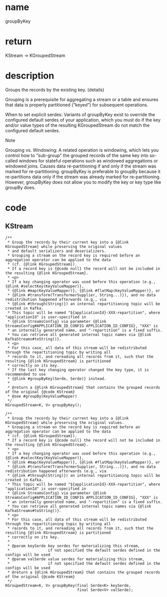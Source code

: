 # name 
groupByKey

# return
KStream → KGroupedStream

# description

Groups the records by the existing key. (details)

Grouping is a prerequisite for aggregating a stream or a table and ensures that data is properly partitioned (“keyed”) for subsequent operations.

When to set explicit serdes: Variants of groupByKey exist to override the configured default serdes of your application, which you must do if the key and/or value types of the resulting KGroupedStream do not match the configured default serdes.

Note

Grouping vs. Windowing: A related operation is windowing, which lets you control how to “sub-group” the grouped records of the same key into so-called windows for stateful operations such as windowed aggregations or windowed joins.
Causes data re-partitioning if and only if the stream was marked for re-partitioning. groupByKey is preferable to groupBy because it re-partitions data only if the stream was already marked for re-partitioning. However, groupByKey does not allow you to modify the key or key type like groupBy does.

# code
## KStream


    /**
     * Group the records by their current key into a {@link KGroupedStream} while preserving the original values
     * and default serializers and deserializers.
     * Grouping a stream on the record key is required before an aggregation operator can be applied to the data
     * (cf. {@link KGroupedStream}).
     * If a record key is {@code null} the record will not be included in the resulting {@link KGroupedStream}.
     * <p>
     * If a key changing operator was used before this operation (e.g., {@link #selectKey(KeyValueMapper)},
     * {@link #map(KeyValueMapper)}, {@link #flatMap(KeyValueMapper)}, or
     * {@link #transform(TransformerSupplier, String...)}), and no data redistribution happened afterwards (e.g., via
     * {@link #through(String)}) an internal repartitioning topic will be created in Kafka.
     * This topic will be named "${applicationId}-XXX-repartition", where "applicationId" is user-specified in
     * {@link StreamsConfig} via parameter {@link StreamsConfig#APPLICATION_ID_CONFIG APPLICATION_ID_CONFIG}, "XXX" is
     * an internally generated name, and "-repartition" is a fixed suffix.
     * You can retrieve all generated internal topic names via {@link KafkaStreams#toString()}.
     * <p>
     * For this case, all data of this stream will be redistributed through the repartitioning topic by writing all
     * records to it, and rereading all records from it, such that the resulting {@link KGroupedStream} is partitioned
     * correctly on its key.
     * If the last key changing operator changed the key type, it is recommended to use
     * {@link #groupByKey(Serde, Serde)} instead.
     *
     * @return a {@link KGroupedStream} that contains the grouped records of the original {@code KStream}
     * @see #groupBy(KeyValueMapper)
     */
    KGroupedStream<K, V> groupByKey();

    /**
     * Group the records by their current key into a {@link KGroupedStream} while preserving the original values.
     * Grouping a stream on the record key is required before an aggregation operator can be applied to the data
     * (cf. {@link KGroupedStream}).
     * If a record key is {@code null} the record will not be included in the resulting {@link KGroupedStream}.
     * <p>
     * If a key changing operator was used before this operation (e.g., {@link #selectKey(KeyValueMapper)},
     * {@link #map(KeyValueMapper)}, {@link #flatMap(KeyValueMapper)}, or
     * {@link #transform(TransformerSupplier, String...)}), and no data redistribution happened afterwards (e.g., via
     * {@link #through(String)}) an internal repartitioning topic will be created in Kafka.
     * This topic will be named "${applicationId}-XXX-repartition", where "applicationId" is user-specified in
     * {@link StreamsConfig} via parameter {@link StreamsConfig#APPLICATION_ID_CONFIG APPLICATION_ID_CONFIG}, "XXX" is
     * an internally generated name, and "-repartition" is a fixed suffix.
     * You can retrieve all generated internal topic names via {@link KafkaStreams#toString()}.
     * <p>
     * For this case, all data of this stream will be redistributed through the repartitioning topic by writing all
     * records to it, and rereading all records from it, such that the resulting {@link KGroupedStream} is partitioned
     * correctly on its key.
     *
     * @param keySerde key serdes for materializing this stream,
     *                 if not specified the default serdes defined in the configs will be used
     * @param valSerde value serdes for materializing this stream,
     *                 if not specified the default serdes defined in the configs will be used
     * @return a {@link KGroupedStream} that contains the grouped records of the original {@code KStream}
     */
    KGroupedStream<K, V> groupByKey(final Serde<K> keySerde,
                                    final Serde<V> valSerde);
